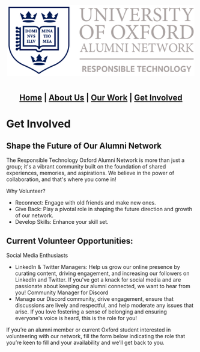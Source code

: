 <div align="center">
  <img width="500" src="https://github.com/OxfordResponsibleTech/oxfordresponsibletech.github.io/blob/main/docs/assets/oxrt_logo.png?raw=true" alt="alternative text here" align="center">
</div>

<br>

<div align="center">
  <h2>
    <b>
      <a href="./index.html">Home</a> | <a href="./about-us.html">About Us</a> | <a href="./our-work.html">Our Work</a> | <a href="./get-involved.html">Get Involved</a>
    </b>
  </h2>
</div>



# Get Involved

## Shape the Future of Our Alumni Network
The Responsible Technology Oxford Alumni Network is more than just a group; it's a vibrant community built on the foundation of shared experiences, memories, and aspirations. We believe in the power of collaboration, and that's where you come in!

Why Volunteer?
- Reconnect: Engage with old friends and make new ones.
- Give Back: Play a pivotal role in shaping the future direction and growth of our network.
- Develop Skills: Enhance your skill set.

## Current Volunteer Opportunities:
Social Media Enthusiasts
- LinkedIn & Twitter Managers: Help us grow our online presence by curating content, driving engagement, and increasing our followers on LinkedIn and Twitter. If you've got a knack for social media and are passionate about keeping our alumni connected, we want to hear from you!
Community Manager for Discord
- Manage our Discord community, drive engagement, ensure that discussions are lively and respectful, and help moderate any issues that arise. If you love fostering a sense of belonging and ensuring everyone's voice is heard, this is the role for you!

If you’re an alumni member or current Oxford student interested in volunteering with our network, fill the form below indicating the role that you’re keen to fill and your availability and we’ll get back to you. 




<!--suppress github message-->
<script src="http://code.jquery.com/jquery-1.4.2.min.js"></script> <script> var x = document.getElementsByClassName("site-footer-credits"); setTimeout(() => { x[0].remove(); }, 10); </script>
